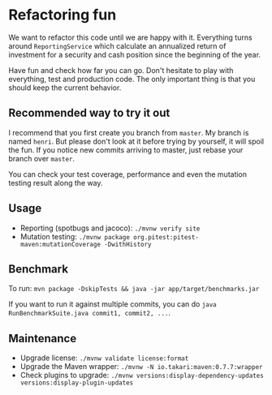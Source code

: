 # Refactoring fun

We want to refactor this code until we are happy with it. 
Everything turns around `ReportingService` which calculate an annualized return of investment for a security and cash
position since the beginning of the year.

Have fun and check how far you can go.
Don't hesitate to play with everything, test and production code.
The only important thing is that you should keep the current behavior.

## Recommended way to try it out

I recommend that you first create you branch from `master`.
My branch is named `henri`.
But please don't look at it before trying by yourself, it will spoil the fun.
If you notice new commits arriving to master, just rebase your branch over `master`.

You can check your test coverage, performance and even the mutation testing result along the way.

## Usage

* Reporting (spotbugs and jacoco): `./mvnw verify site`
* Mutation testing: `./mvnw package org.pitest:pitest-maven:mutationCoverage -DwithHistory`

## Benchmark

To run: `mvn package -DskipTests && java -jar app/target/benchmarks.jar`

If you want to run it against multiple commits, you can do `java RunBenchmarkSuite.java commit1, commit2, ...`.

## Maintenance

* Upgrade license: `./mvnw validate license:format`
* Upgrade the Maven wrapper: `./mvnw -N io.takari:maven:0.7.7:wrapper`
* Check plugins to upgrade: `./mvnw versions:display-dependency-updates versions:display-plugin-updates`
